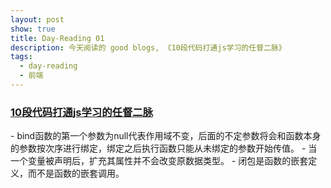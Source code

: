 ```yaml
---
layout: post
show: true
title: Day-Reading 01
description: 今天阅读的 good blogs, 《10段代码打通js学习的任督二脉》
tags:
  - day-reading
  - 前端
---
```


<h3><a href="http://www.imooc.com/article/1731" target="_blank">10段代码打通js学习的任督二脉</a></h3>
- bind函数的第一个参数为null代表作用域不变，后面的不定参数将会和函数本身的参数按次序进行绑定，绑定之后执行函数只能从未绑定的参数开始传值。
- 当一个变量被声明后，扩充其属性并不会改变原数据类型。
- 闭包是函数的嵌套定义，而不是函数的嵌套调用。